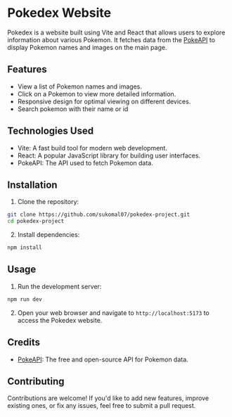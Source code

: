 # Pokedex Website

Pokedex is a website built using Vite and React that allows users to explore information about various Pokemon. It fetches data from the [PokeAPI](https://pokeapi.co/) to display Pokemon names and images on the main page.

## Features

- View a list of Pokemon names and images.
- Click on a Pokemon to view more detailed information.
- Responsive design for optimal viewing on different devices.
- Search pokemon with their name or id

## Technologies Used

- Vite: A fast build tool for modern web development.
- React: A popular JavaScript library for building user interfaces.
- PokeAPI: The API used to fetch Pokemon data.

## Installation

1. Clone the repository:

```bash
git clone https://github.com/sukomal07/pokedex-project.git
cd pokedex-project
```

2. Install dependencies:

```bash
npm install
```

## Usage

1. Run the development server:

```bash
npm run dev
```

2. Open your web browser and navigate to `http://localhost:5173` to access the Pokedex website.

## Credits

- [PokeAPI](https://pokeapi.co/): The free and open-source API for Pokemon data.

## Contributing

Contributions are welcome! If you'd like to add new features, improve existing ones, or fix any issues, feel free to submit a pull request.


